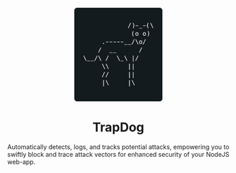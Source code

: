 <p align="center">
    <img src="assets/logo_3.png" width="200px">
</p>

<h1 align="center">TrapDog</h1>

Automatically detects, logs, and tracks potential attacks, empowering you to swiftly block and trace attack vectors for enhanced security of your NodeJS web-app.
